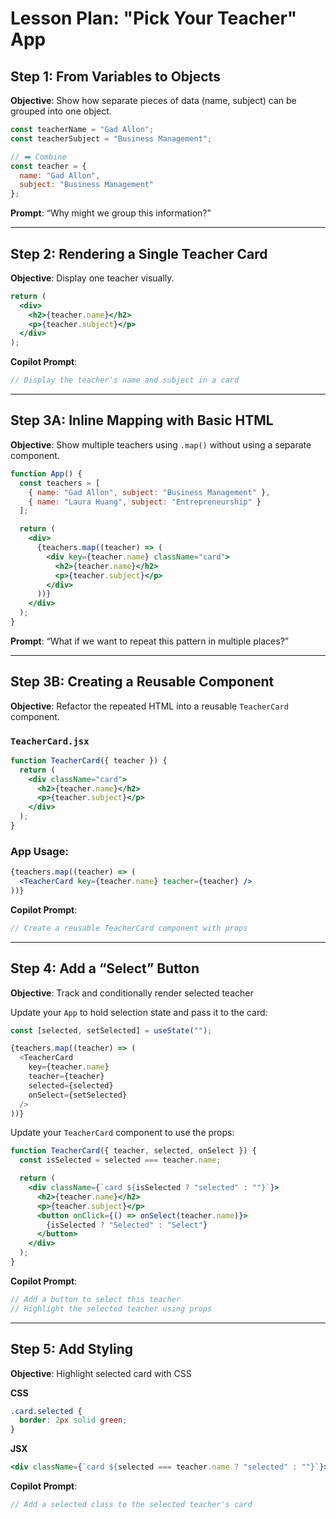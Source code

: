# Lesson Plan: "Pick Your Teacher" App

## Step 1: From Variables to Objects

**Objective**: Show how separate pieces of data (name, subject) can be grouped into one object.

```js
const teacherName = "Gad Allon";
const teacherSubject = "Business Management";

// ➡️ Combine
const teacher = {
  name: "Gad Allon",
  subject: "Business Management"
};
```

**Prompt**: “Why might we group this information?”

---

## Step 2: Rendering a Single Teacher Card

**Objective**: Display one teacher visually.

```jsx
return (
  <div>
    <h2>{teacher.name}</h2>
    <p>{teacher.subject}</p>
  </div>
);
```

**Copilot Prompt**:

```js
// Display the teacher's name and subject in a card
```

---

## Step 3A: Inline Mapping with Basic HTML

**Objective**: Show multiple teachers using `.map()` without using a separate component.

```jsx
function App() {
  const teachers = [
    { name: "Gad Allon", subject: "Business Management" },
    { name: "Laura Huang", subject: "Entrepreneurship" }
  ];

  return (
    <div>
      {teachers.map((teacher) => (
        <div key={teacher.name} className="card">
          <h2>{teacher.name}</h2>
          <p>{teacher.subject}</p>
        </div>
      ))}
    </div>
  );
}
```

**Prompt**: “What if we want to repeat this pattern in multiple places?”

---

## Step 3B: Creating a Reusable Component

**Objective**: Refactor the repeated HTML into a reusable `TeacherCard` component.

### `TeacherCard.jsx`

```jsx
function TeacherCard({ teacher }) {
  return (
    <div className="card">
      <h2>{teacher.name}</h2>
      <p>{teacher.subject}</p>
    </div>
  );
}
```

### App Usage:

```jsx
{teachers.map((teacher) => (
  <TeacherCard key={teacher.name} teacher={teacher} />
))}
```

**Copilot Prompt**:

```js
// Create a reusable TeacherCard component with props
```

---

## Step 4: Add a “Select” Button

**Objective**: Track and conditionally render selected teacher

Update your `App` to hold selection state and pass it to the card:

```js
const [selected, setSelected] = useState("");

{teachers.map((teacher) => (
  <TeacherCard
    key={teacher.name}
    teacher={teacher}
    selected={selected}
    onSelect={setSelected}
  />
))}
```

Update your `TeacherCard` component to use the props:

```jsx
function TeacherCard({ teacher, selected, onSelect }) {
  const isSelected = selected === teacher.name;

  return (
    <div className={`card ${isSelected ? "selected" : ""}`}>
      <h2>{teacher.name}</h2>
      <p>{teacher.subject}</p>
      <button onClick={() => onSelect(teacher.name)}>
        {isSelected ? "Selected" : "Select"}
      </button>
    </div>
  );
}
```

**Copilot Prompt**:

```js
// Add a button to select this teacher
// Highlight the selected teacher using props
```

---

## Step 5: Add Styling

**Objective**: Highlight selected card with CSS

**CSS**

```css
.card.selected {
  border: 2px solid green;
}
```

**JSX**

```jsx
<div className={`card ${selected === teacher.name ? "selected" : ""}`}>
```

**Copilot Prompt**:

```js
// Add a selected class to the selected teacher's card
```
